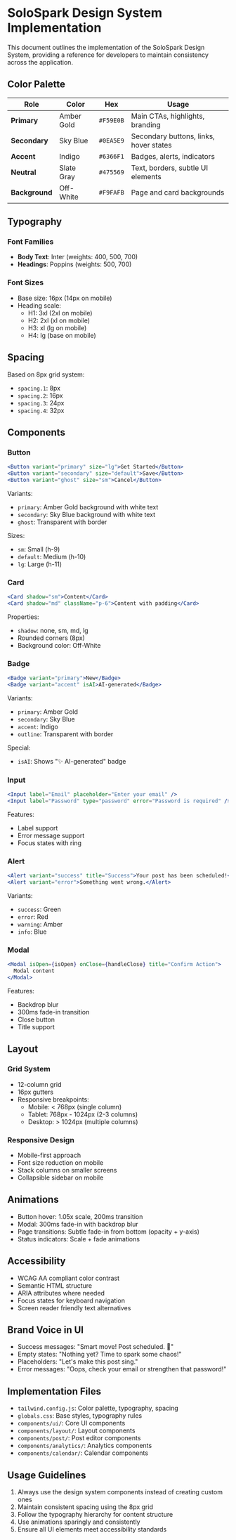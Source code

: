 # SoloSpark Design System Implementation

This document outlines the implementation of the SoloSpark Design System, providing a reference for developers to maintain consistency across the application.

## Color Palette

| Role           | Color      | Hex       | Usage                                  |
| -------------- | ---------- | --------- | -------------------------------------- |
| **Primary**    | Amber Gold | `#F59E0B` | Main CTAs, highlights, branding        |
| **Secondary**  | Sky Blue   | `#0EA5E9` | Secondary buttons, links, hover states |
| **Accent**     | Indigo     | `#6366F1` | Badges, alerts, indicators             |
| **Neutral**    | Slate Gray | `#475569` | Text, borders, subtle UI elements      |
| **Background** | Off-White  | `#F9FAFB` | Page and card backgrounds              |

## Typography

### Font Families

- **Body Text**: Inter (weights: 400, 500, 700)
- **Headings**: Poppins (weights: 500, 700)

### Font Sizes

- Base size: 16px (14px on mobile)
- Heading scale:
  - H1: 3xl (2xl on mobile)
  - H2: 2xl (xl on mobile)
  - H3: xl (lg on mobile)
  - H4: lg (base on mobile)

## Spacing

Based on 8px grid system:

- `spacing.1`: 8px
- `spacing.2`: 16px
- `spacing.3`: 24px
- `spacing.4`: 32px

## Components

### Button

```jsx
<Button variant="primary" size="lg">Get Started</Button>
<Button variant="secondary" size="default">Save</Button>
<Button variant="ghost" size="sm">Cancel</Button>
```

Variants:

- `primary`: Amber Gold background with white text
- `secondary`: Sky Blue background with white text
- `ghost`: Transparent with border

Sizes:

- `sm`: Small (h-9)
- `default`: Medium (h-10)
- `lg`: Large (h-11)

### Card

```jsx
<Card shadow="sm">Content</Card>
<Card shadow="md" className="p-6">Content with padding</Card>
```

Properties:

- `shadow`: none, sm, md, lg
- Rounded corners (8px)
- Background color: Off-White

### Badge

```jsx
<Badge variant="primary">New</Badge>
<Badge variant="accent" isAI>AI-generated</Badge>
```

Variants:

- `primary`: Amber Gold
- `secondary`: Sky Blue
- `accent`: Indigo
- `outline`: Transparent with border

Special:

- `isAI`: Shows "✨ AI-generated" badge

### Input

```jsx
<Input label="Email" placeholder="Enter your email" />
<Input label="Password" type="password" error="Password is required" />
```

Features:

- Label support
- Error message support
- Focus states with ring

### Alert

```jsx
<Alert variant="success" title="Success">Your post has been scheduled!</Alert>
<Alert variant="error">Something went wrong.</Alert>
```

Variants:

- `success`: Green
- `error`: Red
- `warning`: Amber
- `info`: Blue

### Modal

```jsx
<Modal isOpen={isOpen} onClose={handleClose} title="Confirm Action">
  Modal content
</Modal>
```

Features:

- Backdrop blur
- 300ms fade-in transition
- Close button
- Title support

## Layout

### Grid System

- 12-column grid
- 16px gutters
- Responsive breakpoints:
  - Mobile: < 768px (single column)
  - Tablet: 768px - 1024px (2-3 columns)
  - Desktop: > 1024px (multiple columns)

### Responsive Design

- Mobile-first approach
- Font size reduction on mobile
- Stack columns on smaller screens
- Collapsible sidebar on mobile

## Animations

- Button hover: 1.05x scale, 200ms transition
- Modal: 300ms fade-in with backdrop blur
- Page transitions: Subtle fade-in from bottom (opacity + y-axis)
- Status indicators: Scale + fade animations

## Accessibility

- WCAG AA compliant color contrast
- Semantic HTML structure
- ARIA attributes where needed
- Focus states for keyboard navigation
- Screen reader friendly text alternatives

## Brand Voice in UI

- Success messages: "Smart move! Post scheduled. 🎉"
- Empty states: "Nothing yet? Time to spark some chaos!"
- Placeholders: "Let's make this post sing."
- Error messages: "Oops, check your email or strengthen that password!"

## Implementation Files

- `tailwind.config.js`: Color palette, typography, spacing
- `globals.css`: Base styles, typography rules
- `components/ui/`: Core UI components
- `components/layout/`: Layout components
- `components/post/`: Post editor components
- `components/analytics/`: Analytics components
- `components/calendar/`: Calendar components

## Usage Guidelines

1. Always use the design system components instead of creating custom ones
2. Maintain consistent spacing using the 8px grid
3. Follow the typography hierarchy for content structure
4. Use animations sparingly and consistently
5. Ensure all UI elements meet accessibility standards
